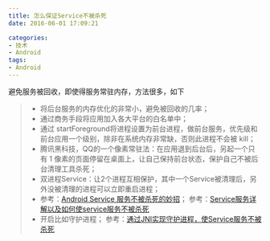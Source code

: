 ```yaml
---
title: 怎么保证Service不被杀死
date: 2016-06-01 17:09:21

categories:
- 技术
- Android
tags:
- Android
---
```



避免服务被回收，即使得服务常驻内存，方法很多，如下

> * 将后台服务的内存优化的非常小，避免被回收的几率；
> * 通过商务手段将应用加入各大平台的白名单中；
> * 通过 startForeground将进程设置为前台进程，做前台服务，优先级和前台应用一个级别，除非在系统内存非常缺，否则此进程不会被 kill；
> *  腾讯黑科技，QQ的一个像素常驻法：在应用退到后台后，另起一个只有 1 像素的页面停留在桌面上，让自己保持前台状态，保护自己不被后台清理工具杀死；
> * 双进程Service：让2个进程互相保护，其中一个Service被清理后，另外没被清理的进程可以立即重启进程；
> * 参考：[Android Service 服务不被杀死的妙招][1]；
    参考：[Service服务详解以及如何使service服务不被杀死][3]
> *  开启比如守护进程；
参考：[通过JNI实现守护进程，使Service服务不被杀死 ][2]


[1]: http://www.jb51.net/article/74560.htm
[2]: http://blog.csdn.net/f2006116/article/details/50908855
[3]:http://www.tuicool.com/articles/iu22QnF